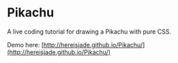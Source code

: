 # Pikachu

A live coding tutorial for drawing a Pikachu with pure CSS.

Demo here: [http://hereisjade.github.io/Pikachu/](http://hereisjade.github.io/Pikachu/)